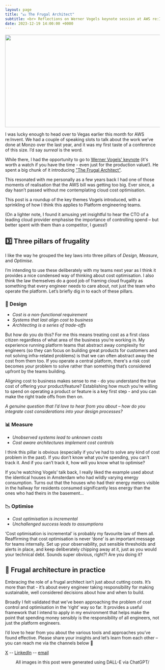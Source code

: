 ```yaml
---
layout: page
title: "💷 The Frugal Architect"
subtitle: <br> Reflections on Werner Vogels keynote session at AWS re:Invent
date: 2023-12-19 14:00:00 +0000
---
```

<p align="center"> 
  <img width="600" height="300" src="https://github.com/lukebriscoe/lukebriscoe.github.io/blob/main/assets/img/DALL%C2%B7E%202023-12-19%2013.31.05%20-%20A%20digital%20illustration%20for%20a%20blog%20article%20about%20frugal%20architecture%20in%20cloud%20computing.%20The%20scene%20is%20a%20modern,%20sleek%20office%20environment%20with%20large%20pan.png?raw=true">
</p>

I was lucky enough to head over to Vegas earlier this month for AWS re:Invent. We had a couple of speaking slots to talk about the work we’ve done at Monzo over the last year, and it was my first taste of a conference of this size. I’d say _surreal_ is the word.

While there, I had the opportunity to go to [Werner Vogels' keynote](https://www.youtube.com/watch?v=UTRBVPvzt9w) (it's worth a watch if you have the time - even just for the production value!). He spent a big chunk of it introducing ["The Frugal Architect"](https://thefrugalarchitect.com/). 

This resonated with me personally as a few years back I had one of those moments of realisation that the AWS bill was getting too big. Ever since, a day hasn’t passed without me contemplating cloud cost optimisation.

This post is a roundup of the key themes Vogels introduced, with a sprinkling of how I think this applies to Platform engineering teams.

(On a lighter note, I found it amusing yet insightful to hear the CTO of a leading cloud provider emphasise the importance of controlling spend – but better spent with them than a competitor, I guess!)

## 3️⃣ Three pillars of frugality
I like the way he grouped the key laws into three pillars of *Design, Measure*, and *Optimise*.

I’m intending to use these deliberately with my teams next year as I think it provides a nice condensed way of thinking about cost optimisation. I also think the law themselves do a good job of framing cloud frugality as something that every engineer needs to care about, not just the team who operate the platform. Let’s briefly dig in to each of these pillars.

### 🎨 Design

- *Cost is a non-functional requirement*
- *Systems that last align cost to business*
- *Architecting is a series of trade-offs*

But how do you do this? For me this means treating cost as a first class citizen regardless of what area of the business you’re working in. My experience running platform teams that abstract away complexity for engineers (so they can focus on building great products for customers and not solving infra-related problems) is that we can often abstract away the cost from them too. If you operate a central platform, there's a risk cost becomes *your* problem to solve rather than something that’s considered upfront by the teams building.

Aligning cost to business makes sense to me - do you understand the true cost of offering your product/feature?  Establishing how much you’re willing to spend on operating a product or feature is a key first step - and you can make the right trade offs from then on.

*A genuine question that I’d love to hear from you about – how do you integrate cost considerations into your design processes?*


### 📊 Measure

- *Unobserved systems lead to unknown costs*
- *Cost aware architectures implement cost controls*

I think this pillar is obvious (especially if you’ve had to solve any kind of cost problem in the past). If you don’t know what you’re spending, you can’t track it. And if you can’t track it, how will you know what to optimise?

If you’re watching Vogels’ talk back, I really liked the example used about the identical houses in Amsterdam who had wildly varying energy consumption. Turns out that the houses who had their energy meters visible in the hallway for residents consumed significantly less energy than the ones who had theirs in the basement…


### 📉 Optimise

- *Cost optimisation is incremental*
- *Unchallenged success leads to assumptions*

‘Cost optimisation is incremental’ is probably my favourite law of them all. Reaffirming that cost optimisation is never ‘done’ is an important message for teams internally. Set up your observability, put sensible thresholds and alerts in place, and keep deliberately chipping away at it, just as you would your technical debt. Sounds super obvious, right?! Are you doing it?


## 🤾 Frugal architecture in practice
Embracing the role of a frugal architect isn’t just about cutting costs. It’s more than that - it’s about every engineer taking responsibility for making sustainable, well considered decisions about how and when to build. 

Broadly I felt validated that we’ve been approaching the problem of cost control and optimisation in the ‘right’ way so far. It provides a useful framework that I intend to apply in my environment that helps make the point that spending money sensibly is the responsibility of all engineers, not just the platform engineers.

I’d love to hear from you about the various tools and approaches you’ve found effective. Please share your insights and let’s learn from each other – you can reach me via the channels below 🙏 


[X](https://twitter.com/lukebriscoe) -- [LinkedIn](https://www.linkedin.com/in/lbriscoe/) -- [email](mailto:luke@lukebriscoe.com) 


<center>All images in this post were generated using DALL-E via ChatGPT/</center>
